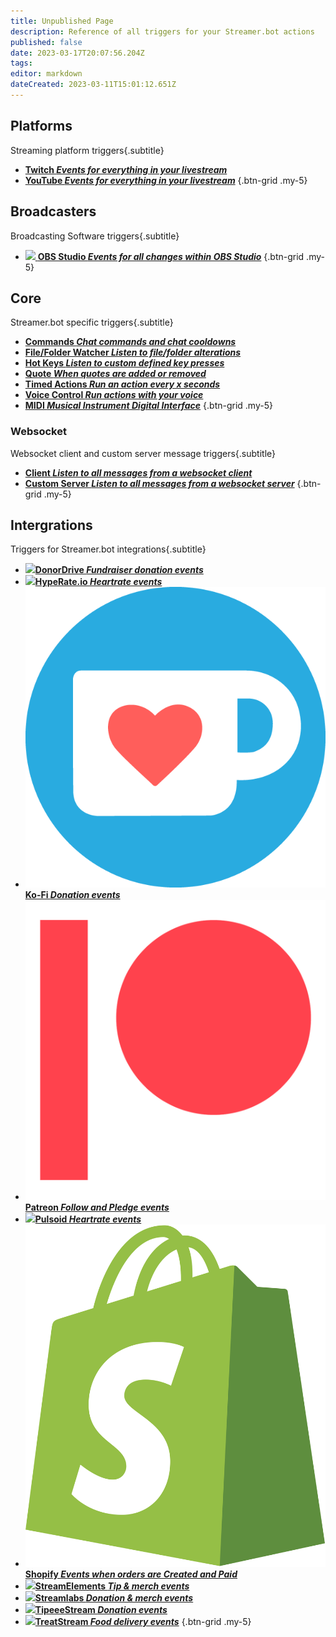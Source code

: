 ```yaml
---
title: Unpublished Page
description: Reference of all triggers for your Streamer.bot actions
published: false
date: 2023-03-17T20:07:56.204Z
tags: 
editor: markdown
dateCreated: 2023-03-11T15:01:12.651Z
---
```


## Platforms
Streaming platform triggers{.subtitle}

- [<i class="mdi mdi-twitch text--twitch"></i> **Twitch *Events for everything in your livestream***](/Platforms/Twitch/Events)
- [<i class="mdi mdi-youtube text--youtube"></i> **YouTube *Events for everything in your livestream***](/Platforms/YouTube/Events)
{.btn-grid .my-5}

## Broadcasters
Broadcasting Software triggers{.subtitle}

- [<img src="https://streamer.bot/img/integrations/obs.svg"/> **OBS Studio *Events for all changes within OBS Studio***](/Broadcasters/OBS/Events)
{.btn-grid .my-5}

## Core
Streamer.bot specific triggers{.subtitle}

- [<i class="mdi mdi-comment-alert primary--text"></i> **Commands *Chat commands and chat cooldowns***](/Triggers/Core/Commands)
- [<i class="mdi mdi-file-code primary--text"></i> **File/Folder Watcher *Listen to file/folder alterations***](/Triggers/Core/File-Folder-Watcher)
- [<i class="mdi mdi-keyboard primary--text"></i> **Hot Keys *Listen to custom defined key presses***](/Triggers/Core/Hot-Keys)
- [<i class="mdi mdi-format-quote-open primary--text"></i> **Quote *When quotes are added or removed***](/Triggers/Core/Quote)
- [<i class="mdi mdi-timer primary--text"></i> **Timed Actions *Run an action every x seconds***](/Triggers/Core/Timed-Actions)
- [<i class="mdi mdi-account-voice primary--text"></i> **Voice Control *Run actions with your voice***](/Triggers/Core/Voice-Control)
- [<i class="mdi mdi-midi primary--text"></i> **MIDI *Musical Instrument Digital Interface***](/Triggers/MIDI)
{.btn-grid .my-5}

### Websocket
Websocket client and custom server message triggers{.subtitle}

- [<i class="mdi mdi-plus-network primary--text"></i> **Client *Listen to all messages from a websocket client***](/Triggers/Core/Websocket/Client)
- [<i class="mdi mdi-plus-network primary--text"></i> **Custom Server *Listen to all messages from a websocket server***](/Triggers/Core/Websocket/Custom-Server)
{.btn-grid .my-5}

## Intergrations
Triggers for Streamer.bot integrations{.subtitle}

- [<img src="/donordrive.webp"/>**DonorDrive *Fundraiser donation events***](/Triggers/DonorDrive)
- [<img src="https://streamer.bot/img/integrations/hyperate.png"/>**HypeRate.io *Heartrate events***](/Triggers/HypeRate-io)
- [<img src="/ko-fi_icon_rgb_rounded.png"/>**Ko-Fi *Donation events***](/Triggers/Ko-Fi)
- [<img src="/digital-patreon-logo_coral.png"/>**Patreon *Follow and Pledge events***](/Triggers/Patreon)
- [<img src="https://streamer.bot/img/integrations/pulsoid.png"/>**Pulsoid *Heartrate events***](/Triggers/Pulsoid)
- [<img src="/logos/shopify.svg"/>**Shopify *Events when orders are Created and Paid***](/Triggers/Shopify)
- [<img src="https://streamer.bot/img/integrations/streamelements.png"/>**StreamElements *Tip &amp; merch events***](/Triggers/StreamElements)
- [<img src="https://streamer.bot/img/integrations/streamlabs.png"/>**Streamlabs *Donation &amp; merch events***](/Triggers/Streamlabs)
- [<img src="https://streamer.bot/img/integrations/tipeestream.png"/>**TipeeeStream *Donation events***](/Triggers/TipeeeStream)
- [<img src="https://streamer.bot/img/integrations/treatstream.png"/>**TreatStream *Food delivery events***](/Triggers/TreatStream)
{.btn-grid .my-5}